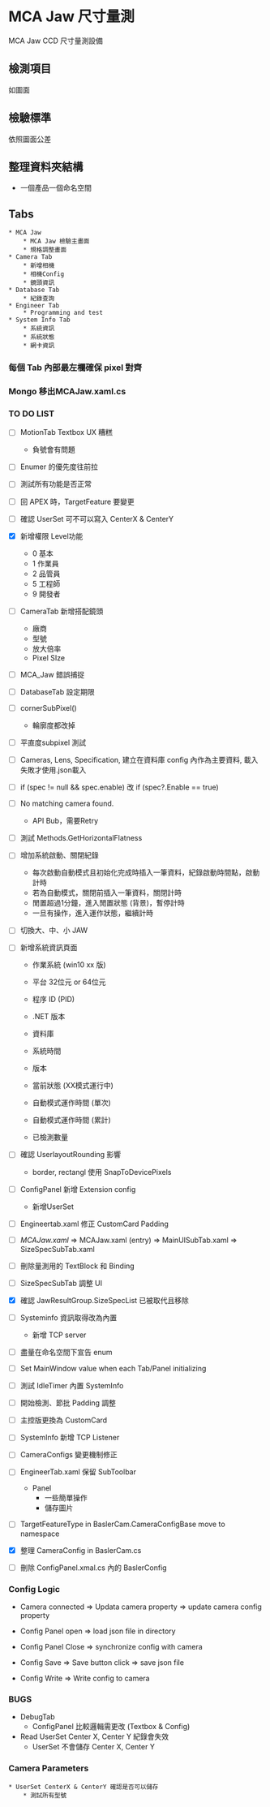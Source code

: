 ﻿
# MCA Jaw 尺寸量測

MCA Jaw CCD 尺寸量測設備 

## 檢測項目

如圖面

## 檢驗標準

依照圖面公差

## 整理資料夾結構

* 一個產品一個命名空間

## Tabs

	* MCA Jaw 
		* MCA Jaw 檢驗主畫面
		* 規格調整畫面
	* Camera Tab
		* 新增相機
		* 相機Config
		* 鏡頭資訊
	* Database Tab
		* 紀錄查詢
	* Engineer Tab
		* Programming and test
	* System Info Tab
		* 系統資訊
		* 系統狀態
		* 網卡資訊

### 每個 Tab 內部最左欄確保 pixel 對齊

### Mongo 移出MCAJaw.xaml.cs


### TO DO LIST

* [ ] MotionTab Textbox UX 糟糕
	* 負號會有問題

* [ ] Enumer 的優先度往前拉

* [ ] 測試所有功能是否正常

* [ ] 回 APEX 時，TargetFeature 要變更

* [ ] 確認 UserSet 可不可以寫入 CenterX & CenterY

* [x] 新增權限 Level功能
	* 0 基本
	* 1 作業員
	* 2 品管員
	* 5 工程師
	* 9 開發者

* [ ] CameraTab 新增搭配鏡頭
	* 廠商
	* 型號
	* 放大倍率
	* Pixel SIze

* [ ] MCA_Jaw 錯誤捕捉

* [ ] DatabaseTab 設定期限

* [ ] cornerSubPixel()
	 * 輪廓度都改掉

* [ ] 平直度subpixel 測試

* [ ] Cameras, Lens, Specification, 建立在資料庫 config 內作為主要資料, 載入失敗才使用.json載入

* [ ] if (spec != null && spec.enable) 改 if (spec?.Enable == true)

* [ ] No matching camera found.
	* API Bub，需要Retry

* [ ] 測試 Methods.GetHorizontalFlatness

* [ ] 增加系統啟動、關閉紀錄
	* 每次啟動自動模式且初始化完成時插入一筆資料，紀錄啟動時間點，啟動計時
	* 若為自動模式，關閉前插入一筆資料，關閉計時
	* 閒置超過1分鐘，進入閒置狀態 (背景)，暫停計時
	* 一旦有操作，進入運作狀態，繼續計時

* [ ] 切換大、中、小 JAW

* [ ] 新增系統資訊頁面
	* 作業系統 (win10 xx 版)
	* 平台 32位元 or 64位元
	* 程序 ID (PID)
	* .NET 版本
	* 資料庫

	* 系統時間

	* 版本
	* 當前狀態 (XX模式運行中)
	* 自動模式運作時間 (單次)
	* 自動模式運作時間 (累計)
	* 已檢測數量

* [ ] 確認 UserlayoutRounding 影響
	* border, rectangl 使用 SnapToDevicePixels

* [ ] ConfigPanel 新增 Extension config
	* 新增UserSet 

* [ ] Engineertab.xaml 修正 CustomCard Padding

* [ ] *MCAJaw.xaml*	=>	MCAJaw.xaml (entry)
					=>	MainUISubTab.xaml
					=>	SizeSpecSubTab.xaml

* [ ] 刪除量測用的 TextBlock 和 Binding

* [ ] SizeSpecSubTab 調整 UI

* [x] 確認 JawResultGroup.SizeSpecList 已被取代且移除

* [ ] Systeminfo 資訊取得改為內置 
	* 新增 TCP server

* [ ] 盡量在命名空間下宣告 enum

* [ ] Set MainWindow value when each Tab/Panel initializing

* [ ] 測試 IdleTimer 內置 SystemInfo

* [ ] 開始檢測、節批 Padding 調整

* [ ] 主控版更換為 CustomCard

* [ ] SystemInfo 新增 TCP Listener

* [ ] CameraConfigs 變更機制修正

* [ ] EngineerTab.xaml 保留 SubToolbar
	* Panel
		* 一些簡單操作
		* 儲存圖片

 * [ ] TargetFeatureType in BaslerCam.CameraConfigBase move to namespace

 * [x] 整理 CameraConfig in BaslerCam.cs

 * [ ] 刪除 ConfigPanel.xmal.cs 內的 BaslerConfig
 
### Config Logic

* Camera connected => Updata camera property => update camera config property

* Config Panel open => load json file in directory 

* Config Panel Close => synchronize config with camera
 
* Config Save => Save button click => save json file 

* Config Write => Write config to camera

### BUGS

* DebugTab
	* ConfigPanel 比較邏輯需更改 (Textbox & Config)
* Read UserSet Center X, Center Y 紀錄會失效
	* UserSet 不會儲存 Center X, Center Y

### Camera Parameters
	* UserSet CenterX & CenterY 確認是否可以儲存
		* 測試所有型號
